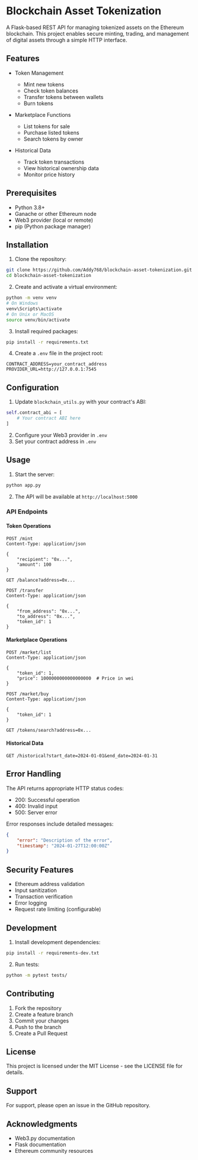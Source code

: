 # Blockchain Asset Tokenization

A Flask-based REST API for managing tokenized assets on the Ethereum blockchain. This project enables secure minting, trading, and management of digital assets through a simple HTTP interface.

## Features

- Token Management
  - Mint new tokens
  - Check token balances
  - Transfer tokens between wallets
  - Burn tokens

- Marketplace Functions
  - List tokens for sale
  - Purchase listed tokens
  - Search tokens by owner
  
- Historical Data
  - Track token transactions
  - View historical ownership data
  - Monitor price history

## Prerequisites

- Python 3.8+
- Ganache or other Ethereum node
- Web3 provider (local or remote)
- pip (Python package manager)

## Installation

1. Clone the repository:
```bash
git clone https://github.com/Addy768/blockchain-asset-tokenization.git
cd blockchain-asset-tokenization
```

2. Create and activate a virtual environment:
```bash
python -m venv venv
# On Windows
venv\Scripts\activate
# On Unix or MacOS
source venv/bin/activate
```

3. Install required packages:
```bash
pip install -r requirements.txt
```

4. Create a `.env` file in the project root:
```env
CONTRACT_ADDRESS=your_contract_address
PROVIDER_URL=http://127.0.0.1:7545
```

## Configuration

1. Update `blockchain_utils.py` with your contract's ABI:
```python
self.contract_abi = [
    # Your contract ABI here
]
```

2. Configure your Web3 provider in `.env`
3. Set your contract address in `.env`

## Usage

1. Start the server:
```bash
python app.py
```

2. The API will be available at `http://localhost:5000`

### API Endpoints

#### Token Operations

```http
POST /mint
Content-Type: application/json

{
    "recipient": "0x...",
    "amount": 100
}
```

```http
GET /balance?address=0x...
```

```http
POST /transfer
Content-Type: application/json

{
    "from_address": "0x...",
    "to_address": "0x...",
    "token_id": 1
}
```

#### Marketplace Operations

```http
POST /market/list
Content-Type: application/json

{
    "token_id": 1,
    "price": 1000000000000000000  # Price in wei
}
```

```http
POST /market/buy
Content-Type: application/json

{
    "token_id": 1
}
```

```http
GET /tokens/search?address=0x...
```

#### Historical Data

```http
GET /historical?start_date=2024-01-01&end_date=2024-01-31
```

## Error Handling

The API returns appropriate HTTP status codes:
- 200: Successful operation
- 400: Invalid input
- 500: Server error

Error responses include detailed messages:
```json
{
    "error": "Description of the error",
    "timestamp": "2024-01-27T12:00:00Z"
}
```

## Security Features

- Ethereum address validation
- Input sanitization
- Transaction verification
- Error logging
- Request rate limiting (configurable)

## Development

1. Install development dependencies:
```bash
pip install -r requirements-dev.txt
```

2. Run tests:
```bash
python -m pytest tests/
```

## Contributing

1. Fork the repository
2. Create a feature branch
3. Commit your changes
4. Push to the branch
5. Create a Pull Request

## License

This project is licensed under the MIT License - see the LICENSE file for details.

## Support

For support, please open an issue in the GitHub repository.

## Acknowledgments

- Web3.py documentation
- Flask documentation
- Ethereum community resources
